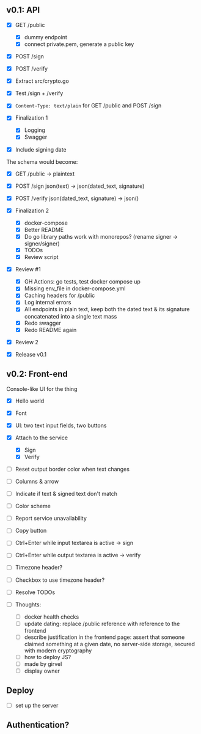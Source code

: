 ## v0.1: API

- [x] GET /public
  - [x] dummy endpoint
  - [x] connect private.pem, generate a public key
- [x] POST /sign
- [x] POST /verify
- [x] Extract src/crypto.go
- [x] Test /sign + /verify
- [x] `Content-Type: text/plain` for GET /public and POST /sign

- [x] Finalization 1
  - [x] Logging
  - [x] Swagger

- [x] Include signing date

The schema would become:

- [x] GET /public -> plaintext
- [x] POST /sign json(text) -> json(dated_text, signature)
- [x] POST /verify json(dated_text, signature) -> json()

- [x] Finalization 2
  - [x] docker-compose
  - [x] Better README
  - [x] Do go library paths work with monorepos? (rename signer -> signer/signer)
  - [x] TODOs
  - [x] Review script

- [x] Review #1
  - [x] GH Actions: go tests, test docker compose up
  - [x] Missing env_file in docker-compose.yml
  - [x] Caching headers for /public
  - [x] Log internal errors
  - [x] All endpoints in plain text, keep both the dated text & its signature concatenated into a
        single text mass
  - [x] Redo swagger
  - [x] Redo README again

- [x] Review 2

- [x] Release v0.1

## v0.2: Front-end

Console-like UI for the thing

- [x] Hello world
- [x] Font
- [x] UI: two text input fields, two buttons
- [x] Attach to the service
  - [x] Sign
  - [x] Verify
- [ ] Reset output border color when text changes
- [ ] Columns & arrow
- [ ] Indicate if text & signed text don't match
- [ ] Color scheme
- [ ] Report service unavailability
- [ ] Copy button
- [ ] Ctrl+Enter while input textarea is active -> sign
- [ ] Ctrl+Enter while output textarea is active -> verify
- [ ] Timezone header?
- [ ] Checkbox to use timezone header?
- [ ] Resolve TODOs

- [ ] Thoughts:
  - [ ] docker health checks
  - [ ] update dating: replace /public reference with reference to the frontend
  - [ ] describe justification in the frontend page: assert that someone claimed something at a
        given date, no server-side storage, secured with modern cryptography
  - [ ] how to deploy JS?
  - [ ] made by girvel
  - [ ] display owner

## Deploy

- [ ] set up the server

## Authentication?
